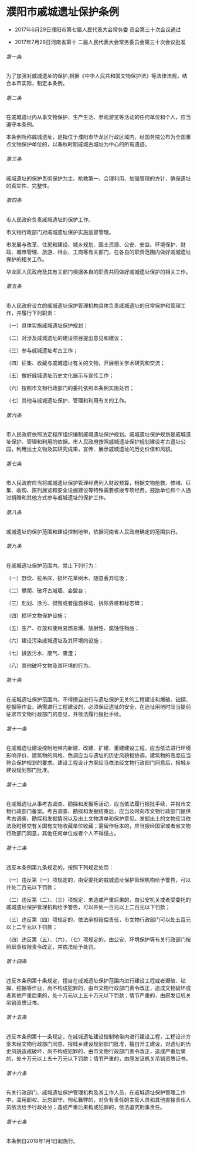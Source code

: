 # 濮阳市戚城遗址保护条例

- 2017年6月29日濮阳市第七届人民代表大会常务委
  员会第三十次会议通过

- 2017年7月28日河南省第十
  二届人民代表大会常务委员会第三十次会议批准

<!-- INFO END -->

###### 第一条

为了加强对戚城遗址的保护,根据《中华人民共和国文物保护法》等法律法规，结合本市实际，制定本条例。

###### 第二条

在戚城遗址内从事文物保护、生产生活、参观游览等活动的任何单位和个人，应当遵守本条例。

本条例所称戚城遗址，是指位于濮阳市华龙区行政区域内，经国务院公布为全国重点文物保护单位的，以春秋时期戚城古城址为中心的所有遗迹。

###### 第三条

戚城遗址的保护贯彻保护为主、抢救第一、合理利用、加强管理的方针，确保遗址的真实性、完整性。

###### 第四条

市人民政府负责戚城遗址的保护工作。

市文物行政部门对戚城遗址保护实施监督管理。

市发展与改革、住房和建设、城乡规划、国土资源、公安、安监、环境保护、财政、城市管理、旅游、林业、工商等有关部门，在各自的职责范围内做好戚城遗址保护的相关工作。

华龙区人民政府及其有关部门根据各自的职责共同做好戚城遗址保护的相关工作。

###### 第五条

市人民政府设立的戚城遗址保护管理机构具体负责戚城遗址的日常保护和管理工作，并履行下列职责：

（一）具体实施戚城遗址保护规划；

（二）对涉及戚城遗址的建设项目提出意见和建议；

（三）参与戚城遗址考古工作；

（四）征集、收藏与戚城遗址有关的文物，开展相关学术研究和交流；

（五）做好戚城遗址历史文化展示与宣传工作；

（六）按照市文物行政部门的委托依照本条例实施处罚；

（七）其他与戚城遗址保护、管理和利用有关的工作。

###### 第六条

市人民政府依照法定程序组织编制戚城遗址保护规划。戚城遗址保护规划是戚城遗址保护、管理和利用的依据。市人民政府按照戚城遗址保护规划建设考古遗址公园，利用出土文物及其研究成果，宣传、展示戚城遗址的历史价值和风貌。

###### 第七条

市人民政府应当将戚城遗址保护管理经费列入财政预算，根据文物抢救、修缮、征集、收购、陈列展览和安全设施建设等特殊需要核拨专项经费。鼓励单位和个人通过捐赠和其他方式参与戚城遗址的保护工作。

###### 第八条

戚城遗址的保护范围和建设控制地带，依据河南省人民政府确定的范围执行。

###### 第九条

在戚城遗址保护范围内，禁止下列行为：

（一）野炊、拉吊床、损坏花草树木、随意丢弃垃圾；

（二）攀爬、破坏古城墙、会盟台；

（三）刻划、涂污、损毁或者擅自移动、拆除界桩和标志碑；

（四）损坏文物保护设施；

（五）生产、存放和使用易燃易爆、放射性、腐蚀性物品；

（六）建设污染戚城遗址及其环境的设施；

（七）排放污水、废气、废渣；

（八）其他破坏文物及其环境的行为。

###### 第十条

在戚城遗址保护范围内，不得擅自进行与遗址保护无关的工程建设和爆破、钻探、挖掘等作业。确需进行工程建设的，必须保证遗址的安全，在选址用地时应当提前征求市文物行政部门的意见，并依法履行报批手续。

###### 第十一条

在戚城遗址建设控制地带内新建、改建、扩建、重建建设工程，应当依法进行环境影响评价，建筑物的风格、色调应当与遗址的历史风貌相协调，建筑物的高度应当符合保护规划的要求。建设工程设计方案应当依法经文物行政部门同意后，报城乡建设规划部门批准。

###### 第十二条

在戚城遗址从事考古调查、勘探和发掘等活动，应当依法履行报批手续，并报市文物行政部门备案。考古调查、勘探和发掘结束后，应当及时向市文物行政部门提供考古调查、勘探和发掘情况以及出土文物清单和保护意见。发掘出土的文物应当依法及时移交有关国有文物收藏单位收藏；需留作标本的，应当报经国家或者省文物行政部门同意，其他任何单位或者个人不得侵占。

###### 第十三条

违反本条例第九条规定的，按照下列规定处罚：

（一）违反第（一）项规定的，由受委托的戚城遗址保护管理机构给予警告，可以并处二百元以下罚款；

（二）违反第（二）、（三）项规定，未造成严重后果的，由公安机关或者受委托的戚城遗址保护管理机构给予警告，可以并处一百元以上二百元以下罚款；

（三）违反第（四）项规定的，依法承担赔偿责任，市文物行政部门可以处五百元以上二千元以下罚款；

（四）违反第（五）、（六）、（七）项规定的，由公安、环境保护等有关行政部门按照职责权限责令改正，并依法给予处罚。

###### 第十四条

违反本条例第十条规定，擅自在戚城遗址保护范围内进行建设工程或者爆破、钻探、挖掘等作业，尚不构成犯罪的，由市文物行政部门责令改正，造成文物破坏或者其他严重后果的，处十万元以上五十万元以下罚款；情节严重的，由原发证机关吊销资质证书。

###### 第十五条

违反本条例第十一条规定，在戚城遗址建设控制地带内进行建设工程，工程设计方案未经文物行政部门同意、报城乡建设规划部门批准，擅自开工建设，对遗址的历史风貌造成破坏，尚不构成犯罪的，由市文物行政部门责令改正，造成严重后果的，处十万元以上五十万元以下罚款；情节严重的，由原发证机关吊销资质证书。

###### 第十六条

有关行政部门、戚城遗址保护管理机构及其工作人员，在戚城遗址保护管理工作中，滥用职权、玩忽职守、徇私舞弊的，对负有责任的主管人员和其他直接责任人员依法给予行政处分；造成严重后果构成犯罪的，依法追究刑事责任。

###### 第十七条

本条例自2018年1月1日起施行。
